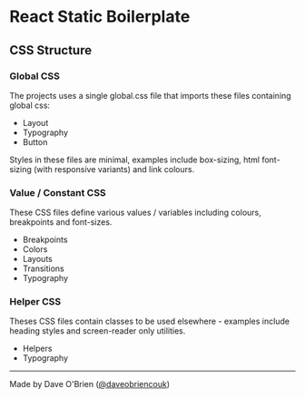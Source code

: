 # React Static Boilerplate &nbsp;

## CSS Structure

### Global CSS

The projects uses a single global.css file that imports these files containing global css:

* Layout
* Typography
* Button

Styles in these files are minimal, examples include box-sizing, html font-sizing (with responsive variants) and link colours.

### Value / Constant CSS

These CSS files define various values / variables including colours, breakpoints and font-sizes.

* Breakpoints
* Colors
* Layouts
* Transitions
* Typography

### Helper CSS

Theses CSS files contain classes to be used elsewhere - examples include heading styles and screen-reader only utilities.

* Helpers
* Typography

---

Made by Dave O'Brien ([@daveobriencouk](https://twitter.com/daveobriencouk))
